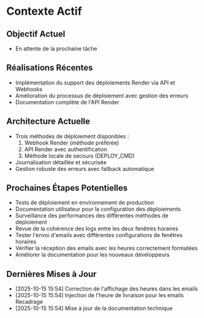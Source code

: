 # Contexte Actif

## Objectif Actuel
- En attente de la prochaine tâche

## Réalisations Récentes
- Implémentation du support des déploiements Render via API et Webhooks
- Amélioration du processus de déploiement avec gestion des erreurs
- Documentation complète de l'API Render

## Architecture Actuelle
- Trois méthodes de déploiement disponibles :
  1. Webhook Render (méthode préférée)
  2. API Render avec authentification
  3. Méthode locale de secours (DEPLOY_CMD)
- Journalisation détaillée et sécurisée
- Gestion robuste des erreurs avec fallback automatique

## Prochaines Étapes Potentielles
- Tests de déploiement en environnement de production
- Documentation utilisateur pour la configuration des déploiements
- Surveillance des performances des différentes méthodes de déploiement
- Revue de la cohérence des logs entre les deux fenêtres horaires
- Tester l'envoi d'emails avec différentes configurations de fenêtres horaires
- Vérifier la réception des emails avec les heures correctement formatées
- Améliorer la documentation pour les nouveaux développeurs

## Dernières Mises à Jour
- [2025-10-15 15:54] Correction de l'affichage des heures dans les emails
- [2025-10-15 15:54] Injection de l'heure de livraison pour les emails Recadrage
- [2025-10-15 15:54] Mise à jour de la documentation technique
